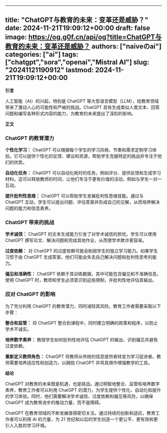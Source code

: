 
---
title: "ChatGPT与教育的未来：变革还是威胁？"
date: 2024-11-21T19:09:12+00:00
draft: false
image: https://og.g0f.cn/api/og?title=ChatGPT与教育的未来：变革还是威胁？
authors: ["naiveのai"]
categories: ["ai"]
tags: ["chatgpt","sora","openai","Mistral AI"]
slug: "20241121190912"
lastmod: 2024-11-21T19:09:12+00:00
---
**引言**

人工智能（AI）的兴起，特别是 ChatGPT 等大型语言模型（LLM），给教育领域带来了激动人心的可能性和严峻的挑战。ChatGPT 具有生成类似人类文本、回答问题和编写各种形式内容的能力，为教育的未来提出了深刻的影响。

**正文**

### ChatGPT 的教育潜力

**个性化学习：** ChatGPT 可以根据每个学生的学习风格、节奏和需求定制学习体验。它可以提供个性化的反馈、建议和资源，帮助学生克服特定的挑战并专注于他们的优势。

**自动化任务：** ChatGPT 可以自动化耗时的任务，例如评分、提供反馈和生成学习材料。这可以释放教师的时间，让他们专注于更有价值的活动，例如与学生一对一互动。

**提升批判性思维：** ChatGPT 可以帮助学生发展批判性思维技能。通过与 ChatGPT 互动，学生可以提出问题、评估答案并形成自己的见解，从而培养解决问题的能力和信息素养。

### ChatGPT 带来的挑战

**学术诚信：** ChatGPT 的文本生成能力引发了对学术诚信的担忧。学生可以使用 ChatGPT 撰写论文、解决问题和完成其他作业，从而使学术欺诈更容易。

**过度依赖：** 对 ChatGPT 的过度依赖可能会削弱学生的独立学习能力。如果学生习惯于由 ChatGPT 生成答案，他们可能会失去自己解决问题和批判性思考的能力。

**偏见和准确性：** ChatGPT 依赖于其训练数据，其中可能包含偏见和不准确信息。使用 ChatGPT 时，教师和学生必须意识到这些限制，并批判性地评估其输出。

### 应对 ChatGPT 的影响

为了充分利用 ChatGPT 的教育潜力，同时减轻其风险，教育工作者需要采取以下步骤：

**整合和监管：** 将 ChatGPT 整合到课程中，同时建立明确的政策和程序，以防止学术不诚实。

**培养数字素养：** 教授学生如何批判性地评估 ChatGPT 的输出、识别偏见并避免过度依赖。

**重新定义教师角色：** ChatGPT 将教师从传统的信息提供者转变为学习促进者。教师需要培养适应性和创造力，以拥抱 ChatGPT 并将其用作增强教学的工具。

**结论**

ChatGPT 对教育的未来既是机遇，也是挑战。通过明智地整合、监管和培养数字素养，教育工作者可以利用 ChatGPT 的潜力，为学生提供个性化、自动化和提升的学习体验。同时，他们需要解决学术诚信、过度依赖和偏见等风险，以确保 ChatGPT 成为教育进步的推动力量，而不是障碍。

ChatGPT 在教育领域的不断发展值得密切关注。通过持续的创新和适应，教育工作者可以利用 AI 的力量，为 21 世纪和以后的学生创造一个更公平、更有效和更引人入胜的学习环境。